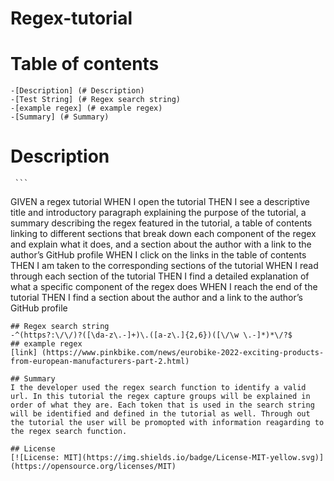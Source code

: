 # Regex-tutorial

# Table of contents
    -[Description] (# Description)
    -[Test String] (# Regex search string)
    -[example regex] (# example regex)
    -[Summary] (# Summary)
# Description
     ```
GIVEN a regex tutorial
WHEN I open the tutorial
THEN I see a descriptive title and introductory paragraph explaining the purpose of the tutorial, a summary describing the regex featured in the tutorial, a table of contents linking to different sections that break down each component of the regex and explain what it does, and a section about the author with a link to the author’s GitHub profile
WHEN I click on the links in the table of contents
THEN I am taken to the corresponding sections of the tutorial
WHEN I read through each section of the tutorial
THEN I find a detailed explanation of what a specific component of the regex does
WHEN I reach the end of the tutorial
THEN I find a section about the author and a link to the author’s GitHub profile
```
## Regex search string
-^(https?:\/\/)?([\da-z\.-]+)\.([a-z\.]{2,6})([\/\w \.-]*)*\/?$
## example regex 
[link] (https://www.pinkbike.com/news/eurobike-2022-exciting-products-from-european-manufacturers-part-2.html)

## Summary
I the developer used the regex search function to identify a valid url. In this tutorial the regex capture groups will be explained in order of what they are. Each token that is used in the search string will be identified and defined in the tutorial as well. Through out the tutorial the user will be promopted with information reagarding to the regex search function. 

## License
[![License: MIT](https://img.shields.io/badge/License-MIT-yellow.svg)](https://opensource.org/licenses/MIT)

